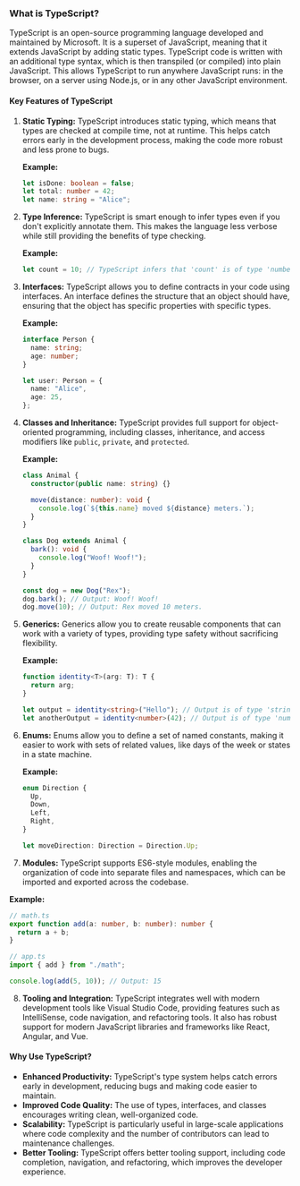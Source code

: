 ### **What is TypeScript?**

TypeScript is an open-source programming language developed and maintained by Microsoft. It is a superset of JavaScript, meaning that it extends JavaScript by adding static types. TypeScript code is written with an additional type syntax, which is then transpiled (or compiled) into plain JavaScript. This allows TypeScript to run anywhere JavaScript runs: in the browser, on a server using Node.js, or in any other JavaScript environment.

#### **Key Features of TypeScript**

1.  **Static Typing:** TypeScript introduces static typing, which means that types are checked at compile time, not at runtime. This helps catch errors early in the development process, making the code more robust and less prone to bugs.

    **Example:**

    ```typescript
    let isDone: boolean = false;
    let total: number = 42;
    let name: string = "Alice";
    ```

2.  **Type Inference:** TypeScript is smart enough to infer types even if you don't explicitly annotate them. This makes the language less verbose while still providing the benefits of type checking.

    **Example:**

    ```typescript
    let count = 10; // TypeScript infers that 'count' is of type 'number'
    ```

3.  **Interfaces:** TypeScript allows you to define contracts in your code using interfaces. An interface defines the structure that an object should have, ensuring that the object has specific properties with specific types.

    **Example:**

    ```typescript
    interface Person {
      name: string;
      age: number;
    }

    let user: Person = {
      name: "Alice",
      age: 25,
    };
    ```

4.  **Classes and Inheritance:** TypeScript provides full support for object-oriented programming, including classes, inheritance, and access modifiers like `public`, `private`, and `protected`.

    **Example:**

    ```typescript
    class Animal {
      constructor(public name: string) {}

      move(distance: number): void {
        console.log(`${this.name} moved ${distance} meters.`);
      }
    }

    class Dog extends Animal {
      bark(): void {
        console.log("Woof! Woof!");
      }
    }

    const dog = new Dog("Rex");
    dog.bark(); // Output: Woof! Woof!
    dog.move(10); // Output: Rex moved 10 meters.
    ```

5.  **Generics:** Generics allow you to create reusable components that can work with a variety of types, providing type safety without sacrificing flexibility.

    **Example:**

    ```typescript
    function identity<T>(arg: T): T {
      return arg;
    }

    let output = identity<string>("Hello"); // Output is of type 'string'
    let anotherOutput = identity<number>(42); // Output is of type 'number'
    ```

6.  **Enums:** Enums allow you to define a set of named constants, making it easier to work with sets of related values, like days of the week or states in a state machine.

    **Example:**

    ```typescript
    enum Direction {
      Up,
      Down,
      Left,
      Right,
    }

    let moveDirection: Direction = Direction.Up;
    ```

7.  **Modules:** TypeScript supports ES6-style modules, enabling the organization of code into separate files and namespaces, which can be imported and exported across the codebase.

**Example:**

```typescript
// math.ts
export function add(a: number, b: number): number {
  return a + b;
}

// app.ts
import { add } from "./math";

console.log(add(5, 10)); // Output: 15
```

8.  **Tooling and Integration:** TypeScript integrates well with modern development tools like Visual Studio Code, providing features such as IntelliSense, code navigation, and refactoring tools. It also has robust support for modern JavaScript libraries and frameworks like React, Angular, and Vue.

#### **Why Use TypeScript?**

- **Enhanced Productivity:** TypeScript's type system helps catch errors early in development, reducing bugs and making code easier to maintain.
- **Improved Code Quality:** The use of types, interfaces, and classes encourages writing clean, well-organized code.
- **Scalability:** TypeScript is particularly useful in large-scale applications where code complexity and the number of contributors can lead to maintenance challenges.
- **Better Tooling:** TypeScript offers better tooling support, including code completion, navigation, and refactoring, which improves the developer experience.
